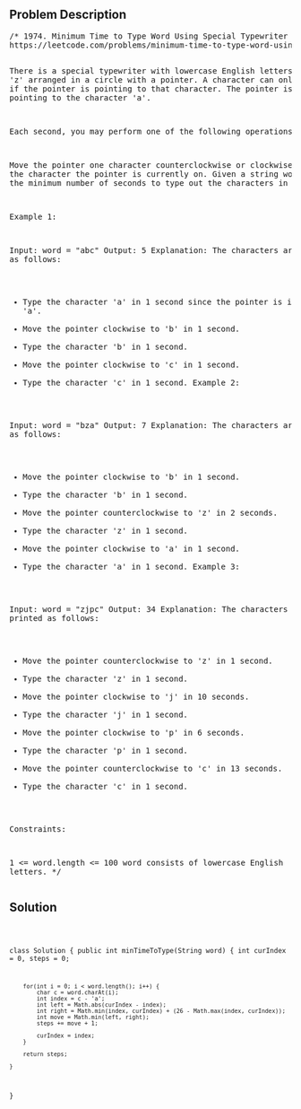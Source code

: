 <!--
<style>
  body { font-family: Arial, sans-serif; }
  .container { max-width: 400px; margin: auto; padding: 10px; }
  .comment-block { background-color: #f9f9f9; padding: 10px; border-left: 5px solid #ccc; max-width: 400px; margin: 20px auto; overflow-wrap: break-word; white-space: pre-wrap; }
  .code-block { background-color: #f4f4f4; padding: 10px; border: 1px solid #ddd; }
</style>
-->

<div class='container'>
<h2>Problem Description</h2>
<div class='comment-block'>
<pre>
/* 1974. Minimum Time to Type Word Using Special Typewriter
https://leetcode.com/problems/minimum-time-to-type-word-using-special-typewriter/description/

There is a special typewriter with lowercase English letters 'a' to 'z' 
arranged in a circle with a pointer. A character can only be typed if 
the pointer is pointing to that character. The pointer is initially pointing 
to the character 'a'.


Each second, you may perform one of the following operations:

Move the pointer one character counterclockwise or clockwise.
Type the character the pointer is currently on.
Given a string word, return the minimum number of seconds to type out 
the characters in word.

 

Example 1:

Input: word = "abc"
Output: 5
Explanation: 
The characters are printed as follows:
- Type the character 'a' in 1 second since the pointer is initially on 'a'.
- Move the pointer clockwise to 'b' in 1 second.
- Type the character 'b' in 1 second.
- Move the pointer clockwise to 'c' in 1 second.
- Type the character 'c' in 1 second.
Example 2:

Input: word = "bza"
Output: 7
Explanation:
The characters are printed as follows:
- Move the pointer clockwise to 'b' in 1 second.
- Type the character 'b' in 1 second.
- Move the pointer counterclockwise to 'z' in 2 seconds.
- Type the character 'z' in 1 second.
- Move the pointer clockwise to 'a' in 1 second.
- Type the character 'a' in 1 second.
Example 3:

Input: word = "zjpc"
Output: 34
Explanation:
The characters are printed as follows:
- Move the pointer counterclockwise to 'z' in 1 second.
- Type the character 'z' in 1 second.
- Move the pointer clockwise to 'j' in 10 seconds.
- Type the character 'j' in 1 second.
- Move the pointer clockwise to 'p' in 6 seconds.
- Type the character 'p' in 1 second.
- Move the pointer counterclockwise to 'c' in 13 seconds.
- Type the character 'c' in 1 second.
 

Constraints:

1 <= word.length <= 100
word consists of lowercase English letters.
*/
</pre>
</div>

<h2>Solution</h2>
<div class='code-block'>
<pre><code class='language-java'>

class Solution {
    public int minTimeToType(String word) {
        int curIndex = 0, steps = 0;

        for(int i = 0; i < word.length(); i++) {
            char c = word.charAt(i);
            int index = c - 'a';
            int left = Math.abs(curIndex - index);
            int right = Math.min(index, curIndex) + (26 - Math.max(index, curIndex));
            int move = Math.min(left, right);
            steps += move + 1;

            curIndex = index;
        }

        return steps;
        
    }
}</code></pre>
</div>
</div>
